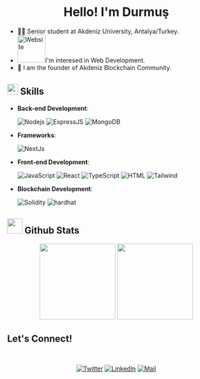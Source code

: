 <h1 align= center>Hello! I'm Durmuş </h1>

- 👨‍💻  Senior student at Akdeniz University, Antalya/Turkey.
- <a href="https://emoji.gg/emoji/7081-website"><img src="https://cdn3.emoji.gg/emojis/7081-website.png" width="64px" height="64px" alt="Website"></a>I'm interesed in Web Development.
- 🧡  I am the founder of Akdeniz Blockchain Community.

## <img src="https://media2.giphy.com/media/QssGEmpkyEOhBCb7e1/giphy.gif?cid=ecf05e47a0n3gi1bfqntqmob8g9aid1oyj2wr3ds3mg700bl&rid=giphy.gif" width ="25"><b> Skills</b>

<p align="center">
    
- **Back-end Development**:
  
    ![Nodejs](https://img.shields.io/badge/NodeJS-yellow?style=for-the-badge&logo=nodedotjs&logoColor=#339933)
    ![ExpressJS](https://img.shields.io/badge/ExpressJS-white?style=for-the-badge&logo=express&logoColor=black)
    ![MongoDB](https://img.shields.io/badge/MongoDB-CEE6F3?style=for-the-badge&logo=mongodb&logoColor=#47A248)
  
- **Frameworks**:
    
    ![NextJs](https://img.shields.io/badge/NextJS-white?style=for-the-badge&logo=nextdotjs&logoColor=black)


- **Front-end Development**:
    
    ![JavaScript](https://img.shields.io/badge/JavaScript-yellow?style=for-the-badge&logo=javascript&logoColor=white)
    ![React](https://img.shields.io/badge/React-9cf?style=for-the-badge&logo=react&logoColor=white)
    ![TypeScript](https://img.shields.io/badge/TypeScript-blue?style=for-the-badge&logo=typescript&logoColor=white)
    ![HTML](https://img.shields.io/badge/HTML-black?style=for-the-badge&logo=html5&logoColor=#E34F26)
    ![Tailwind](https://img.shields.io/badge/Tailwind-white?style=for-the-badge&logo=tailwindcss&logoColor=#06B6D4)
    

- **Blockchain Development**:

   ![Solidity](https://img.shields.io/badge/Solidity-black?style=for-the-badge&logo=solidity&logoColor=white)
   ![hardhat](https://img.shields.io/badge/Hardhat-yellow?style=for-the-badge)
    
</p>

## <img src="https://media.giphy.com/media/iY8CRBdQXODJSCERIr/giphy.gif" width="35"><b> Github Stats </b>

<p align= "center">
    <img height= "175" src="https://github-readme-stats.vercel.app/api?username=durmusgulbahar&show_icons=true&theme=dark" />
    <img height="175" src="https://github-readme-stats.vercel.app/api/top-langs/?username=durmusgulbahar&theme=dark&layout=compact" />
</p>

## <b>Let's Connect!</b>

<br>
<div align='center'>

[![Twitter](https://img.shields.io/badge/Twitter-blue?style=for-the-badge&logo=twitter)](https://www.twitter.com/crypthegreat)
[![LinkedIn](https://img.shields.io/badge/LinkedIn-blue?style=for-the-badge&logo=linkedin)](https://www.linkedin.com/in/durmusgulbahar/)
[![Mail](https://img.shields.io/badge/Mail-blue?style=for-the-badge&logo=gmail&logoColor=white)](mailto:durmusgulbahar@outlook.com)
 
</div>

